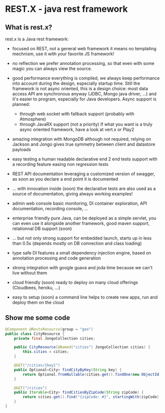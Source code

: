 # REST.X - java rest framework


## What is rest.x?

rest.x is a Java rest framework:
- focused on REST, not a general web framework
   it means no templating mechnism, use it with your favorite JS framework!

- no reflection
   we prefer annotation processing, so that even with some magic you can always view the source.

- good performance
   everything is compiled, we always keep performance into account during the design, especially startup time.
   Still the framework is not async oriented, this is a design choice: most data access API are synchronous
   anyway (JDBC, Mongo java driver, ...) and it's easier to program, especially for Java developers.
   Async support is planned:
     - through web socket with fallback support (probably with Atmosphere)
     - through JavaRX support (not a priority)
   If what you want is a truly async oriented framework, have a look at vert.x or Play2

- amazing integration with MongoDB
   although not required, relying on Jackson and Jongo gives true symmetry between client and datastore payloads

- easy testing
   a human readable declarative end 2 end tests support with a recording feature easing non regression tests

- REST API documentation
   leveraging a customized version of swagger, as soon as you declare a end point it is documented

- ... with innovation inside (soon)
   the declarative tests are also used as a source of documentation, giving always working examples!

- admin web console
   basic monitoring, DI container exploration, API documentation, recording console, ...

- enterprise friendly
   pure Java, can be deployed as a simple servlet, you can even use it alongside another framework, good maven support,
   relationnal DB support (soon)

- ... but not only
   strong support for embedded launch, starts up in less than 0.5s (depends mostly on DB connection and class loading)

- type safe DI
   features a small dependency injection engine, based on annotation processing and code generation

- strong integration with google guava and joda time
   because we can't live without them

- cloud friendly (soon)
   ready to deploy on many cloud offerings (Cloudbees, heroku, ...)

- easy to setup (soon)
   a command line helps to create new apps, run and deploy them on the cloud


## Show me some code

```java
@Component @RestxResource(group = "geo")
public class CityResource {
    private final JongoCollection cities;

    public CityResource(@Named("cities") JongoCollection cities) {
        this.cities = cities;
    }

    @GET("/cities/{key}")
    public Optional<City> findCityByKey(String key) {
        return Optional.fromNullable(cities.get().findOne(new ObjectId(key)).as(City.class));
    }

    @GET("/cities")
    public Iterable<City> findCitiesByZipCode(String zipCode) {
        return cities.get().find("{zipCode: #}", startingWith(zipCode)).as(City.class);
    }
}
```



